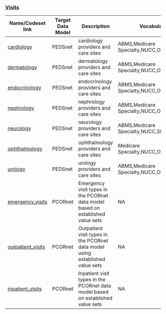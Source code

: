 

### [Visits](https://pedsnet.github.io/Variable-Dictionary/pages/visits_codesets.html)


| Name/Codeset link | Target Data Model | Description | Vocabularies | Last Updated | Primary Developer | Status | Metadata |
|-------------------|-------------------|-------------|--------------|--------------|-------------------|--------|-------|
|[cardiology](https://github.com/PEDSnet/Variable-Dictionary/blob/main/visit/NA)|PEDSnet|cardiology providers and care sites|ABMS,Medicare Specialty,NUCC,Other|2021-02-09|Kim Dickinson|NA||
|[dermatology](https://github.com/PEDSnet/Variable-Dictionary/blob/main/visit/NA)|PEDSnet|dermatology providers and care sites|ABMS,Medicare Specialty,NUCC,Other|2021-02-09|Kim Dickinson|NA||
|[endocrinology](https://github.com/PEDSnet/Variable-Dictionary/blob/main/visit/NA)|PEDSnet|endocrinology providers and care sites|ABMS,Medicare Specialty,NUCC,Other|2021-02-09|Kim Dickinson|NA||
|[nephrology](https://github.com/PEDSnet/Variable-Dictionary/blob/main/visit/NA)|PEDSnet|nephrology providers and care sites|ABMS,Medicare Specialty,NUCC,Other|2021-02-09|Kim Dickinson|NA||
|[neurology](https://github.com/PEDSnet/Variable-Dictionary/blob/main/visit/NA)|PEDSnet|neurology providers and care sites|ABMS,Medicare Specialty,NUCC,SNOMED,Other|2022-06-16|Mitch Maltenfort|NA||
|[ophthalmology](https://github.com/PEDSnet/Variable-Dictionary/blob/main/visit/NA)|PEDSnet|ophthalmology providers and care sites|Medicare Specialty,NUCC,Other|2021-02-09|Kim Dickinson|NA||
|[urology](https://github.com/PEDSnet/Variable-Dictionary/blob/main/visit/NA)|PEDSnet|urology providers and care sites|ABMS,Medicare Specialty,NUCC,Other|2021-02-09|Kim Dickinson|NA||
|[emergency_visits](https://github.com/PEDSnet/Variable-Dictionary/blob/main/visit/NA)|PCORnet|Emergency visit types in the PCORnet data model based on established value sets|NA|2021-09-01|Kimberley Dickinson|NA||
|[outpatient_visits](https://github.com/PEDSnet/Variable-Dictionary/blob/main/visit/NA)|PCORnet|Outpatient visit types in the PCORnet data model using established value sets|NA|2021-09-01|Kimberley Dickinson|NA||
|[inpatient_visits](https://github.com/PEDSnet/Variable-Dictionary/blob/main/visit/NA)|PCORnet|Inpatient visit types in the PCORnet data model based on established value sets|NA|2021-09-01|Kimberley Dickinson|NA||

